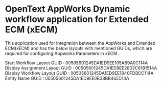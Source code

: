 # OpenText AppWorks Dynamic workflow application for Extended ECM (xECM)

This application used for integration between the AppWorks and Extended ECM(xECM) and has the below layouts with mentioned GUIDs, which are required for configuring Appworks  Parameters in xECM .



Start Workflow Layout GUID : 00505601245DA1ED9EE105A69A0C114A
Display Assignment Layout GUID : 00505601245DA1ED9EE2832C61B1514A
Display Workflow Layout GUID : 00505601245DA1ED9EE1840FDBCC114A
Entity Name GUID : 00505601245DA1ED9EE0B38BB465D14A